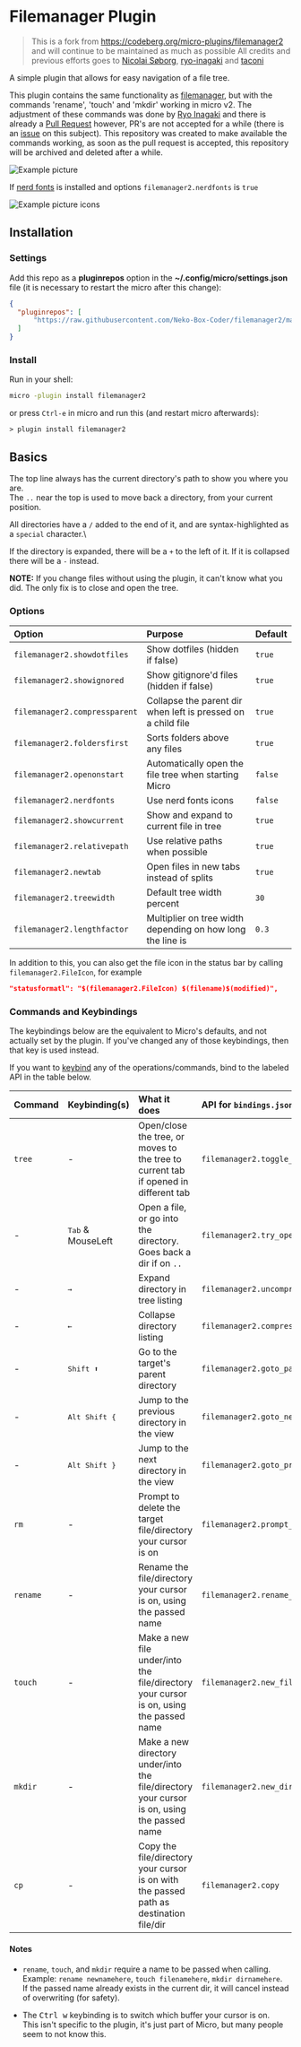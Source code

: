 # Filemanager Plugin

> This is a fork from https://codeberg.org/micro-plugins/filemanager2
> and will continue to be maintained as much as possible
> All credits and previous efforts goes to [Nicolai Søborg](https://github.com/NicolaiSoeborg), 
[ryo-inagaki](https://github.com/ryo-inagaki) and [taconi](https://github.com/taconi)

A simple plugin that allows for easy navigation of a file tree.

This plugin contains the same functionality as 
[filemanager](https://github.com/micro-editor/updated-plugins/tree/master/filemanager-plugin), 
but with the commands 'rename', 'touch' and 'mkdir' working in micro v2. 
The adjustment of these commands was done by [Ryo Inagaki](https://github.com/ryo-inagaki/) and 
there is already a [Pull Request](https://github.com/micro-editor/updated-plugins/pull/10) 
however, PR's are not accepted for a while (there is an 
[issue](https://github.com/micro-editor/plugin-channel/issues/74) on this subject). 
This repository was created to make available the commands working, as soon as the pull request 
is accepted, this repository will be archived and deleted after a while.

![Example picture](./assets/example.jpg?raw=true "Example")

If [nerd fonts](https://www.nerdfonts.com) is installed and options `filemanager2.nerdfonts` is `true`

![Example picture icons](./assets/example_icons.png?raw=true "Example")

## Installation

### Settings
Add this repo as a **pluginrepos** option in the **~/.config/micro/settings.json** file 
(it is necessary to restart the micro after this change):
```json
{
  "pluginrepos": [
      "https://raw.githubusercontent.com/Neko-Box-Coder/filemanager2/main/repo.json"
  ]
}
```

### Install

Run in your shell:
```sh
micro -plugin install filemanager2
```
or press `Ctrl-e` in micro and run this (and restart micro afterwards):
```
> plugin install filemanager2
```

## Basics

The top line always has the current directory's path to show you where you are.\
The `..` near the top is used to move back a directory, from your current position.

All directories have a `/` added to the end of it, and are syntax-highlighted as a `special` character.\

If the directory is expanded, there will be a `+` to the left of it. 
If it is collapsed there will be a `-` instead.

**NOTE:** If you change files without using the plugin, it can't know what you did. 
The only fix is to close and open the tree.

### Options

| Option                       | Purpose                                                      | Default |
| :--------------------------- | :----------------------------------------------------------- | :------ |
| `filemanager2.showdotfiles`  | Show dotfiles (hidden if false)                              | `true`  |
| `filemanager2.showignored`   | Show gitignore'd files (hidden if false)                     | `true`  |
| `filemanager2.compressparent`| Collapse the parent dir when left is pressed on a child file | `true`  |
| `filemanager2.foldersfirst`  | Sorts folders above any files                                | `true`  |
| `filemanager2.openonstart`   | Automatically open the file tree when starting Micro         | `false` |
| `filemanager2.nerdfonts`     | Use nerd fonts icons                                         | `false` |
| `filemanager2.showcurrent`   | Show and expand to current file in tree                      | `true`  |
| `filemanager2.relativepath`  | Use relative paths when possible                             | `true`  |
| `filemanager2.newtab`        | Open files in new tabs instead of splits                     | `true`  |
| `filemanager2.treewidth`     | Default tree width percent                                   | `30`    |
| `filemanager2.lengthfactor`  | Multiplier on tree width depending on how long the line is   | `0.3`   |

In addition to this, you can also get the file icon in the status bar by calling `filemanager2.FileIcon`, 
for example

```json
"statusformatl": "$(filemanager2.FileIcon) $(filename)$(modified)",
```


### Commands and Keybindings

The keybindings below are the equivalent to Micro's defaults, and not actually set by the plugin. 
If you've changed any of those keybindings, then that key is used instead.

If you want to 
[keybind](https://github.com/zyedidia/micro/blob/master/runtime/help/keybindings.md#rebinding-keys) 
any of the operations/commands, bind to the labeled API in the table below.

| Command  | Keybinding(s)              | What it does                                                                                | API for `bindings.json`                |
| :------- | :------------------------- | :------------------------------------------------------------------------------------------ | :------------------------------------- |
| `tree`   | -                          | Open/close the tree, or moves to the tree to current tab if opened in different tab         | `filemanager2.toggle_tree`             |
| -        | <kbd>Tab</kbd> & MouseLeft | Open a file, or go into the directory. Goes back a dir if on `..`                           | `filemanager2.try_open_at_cursor`      |
| -        | <kbd>→</kbd>               | Expand directory in tree listing                                                            | `filemanager2.uncompress_at_cursor`    |
| -        | <kbd>←</kbd>               | Collapse directory listing                                                                  | `filemanager2.compress_at_cursor`      |
| -        | <kbd>Shift ⬆</kbd>         | Go to the target's parent directory                                                         | `filemanager2.goto_parent_dir`         |
| -        | <kbd>Alt Shift {</kbd>     | Jump to the previous directory in the view                                                  | `filemanager2.goto_next_dir`           |
| -        | <kbd>Alt Shift }</kbd>     | Jump to the next directory in the view                                                      | `filemanager2.goto_prev_dir`           |
| `rm`     | -                          | Prompt to delete the target file/directory your cursor is on                                | `filemanager2.prompt_delete_at_cursor` |
| `rename` | -                          | Rename the file/directory your cursor is on, using the passed name                          | `filemanager2.rename_at_cursor`        |
| `touch`  | -                          | Make a new file under/into the file/directory your cursor is on, using the passed name      | `filemanager2.new_file`                |
| `mkdir`  | -                          | Make a new directory under/into the file/directory your cursor is on, using the passed name | `filemanager2.new_dir`                 |
| `cp`     | -                          | Copy the file/directory your cursor is on with the passed path as destination file/dir      | `filemanager2.copy`                    |

#### Notes

- `rename`, `touch`, and `mkdir` require a name to be passed when calling.\
  Example: `rename newnamehere`, `touch filenamehere`, `mkdir dirnamehere`.\
  If the passed name already exists in the current dir, it will cancel instead of overwriting (for safety).

- The <kbd>Ctrl w</kbd> keybinding is to switch which buffer your cursor is on.\
  This isn't specific to the plugin, it's just part of Micro, but many people seem to not know this.
